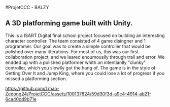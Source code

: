 #ProjetCCC - BALZY

## A 3D platforming game built with Unity. 

This is a ISART Digital final school project focused on building an interesting character controller. The team consisted of 4 game disingner and 1 programmer. 
Our goal was to create a simple controller that would be polished over many itterations. For most of us, this was our first collaboration project, and we leared enoumouslly through trail and error.
We endded up with a polished platformer whith an intentianlly "clunky" controller, which you slowlly got the hang of.
The game is in the style of Getting Over It and Jump King, where you could lose a lot of progress if you missed a platforming section. 


https://github.com/Lmao-Zedong24/ProjetCCC/assets/100137824/59d30f3d-a9c4-4914-ab21-6ca40cd9b71e

